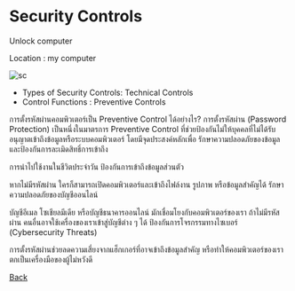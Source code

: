 # Security Controls 

Unlock computer

Location : my computer

![sc](picture/sc.png)

 - Types of Security Controls: Technical Controls
 - Control Functions : Preventive Controls

การตั้งรหัสผ่านคอมพิวเตอร์เป็น Preventive Control ได้อย่างไร?
การตั้งรหัสผ่าน (Password Protection) เป็นหนึ่งในมาตรการ Preventive Control ที่ช่วยป้องกันไม่ให้บุคคลที่ไม่ได้รับอนุญาตเข้าถึงข้อมูลหรือระบบคอมพิวเตอร์ โดยมีจุดประสงค์หลักเพื่อ รักษาความปลอดภัยของข้อมูลและป้องกันการละเมิดสิทธิ์การเข้าถึง

การนำไปใช้งานในชีวิตประจำวัน
ป้องกันการเข้าถึงข้อมูลส่วนตัว

หากไม่มีรหัสผ่าน ใครก็สามารถเปิดคอมพิวเตอร์และเข้าถึงไฟล์งาน รูปภาพ หรือข้อมูลสำคัญได้
รักษาความปลอดภัยของบัญชีออนไลน์

บัญชีอีเมล โซเชียลมีเดีย หรือบัญชีธนาคารออนไลน์ มักเชื่อมโยงกับคอมพิวเตอร์ของเรา ถ้าไม่มีรหัสผ่าน คนอื่นอาจใช้เครื่องของเราเข้าสู่บัญชีต่าง ๆ ได้
ป้องกันการโจรกรรมทางไซเบอร์ (Cybersecurity Threats)

การตั้งรหัสผ่านช่วยลดความเสี่ยงจากแฮ็กเกอร์ที่อาจเข้าถึงข้อมูลสำคัญ หรือทำให้คอมพิวเตอร์ของเราตกเป็นเครื่องมือของผู้ไม่หวังดี

[Back](README.md)
